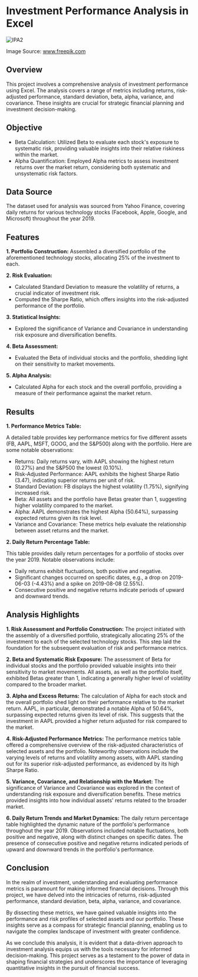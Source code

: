 # Investment Performance Analysis in Excel
![IPA2](https://github.com/shirinshaik/Investment-Performance-Analysis-in-Excel/assets/113626760/af3cc4bf-2be7-4964-a182-a7abe6086dd3)

Image Source: www.freepik.com
## Overview
This project involves a comprehensive analysis of investment performance using Excel. The analysis covers a range of metrics including returns, risk-adjusted performance, standard deviation, beta, alpha, variance, and covariance. These insights are crucial for strategic financial planning and investment decision-making.

## Objective
- Beta Calculation: Utilized Beta to evaluate each stock's exposure to systematic risk, providing valuable insights into their relative riskiness within the market.
- Alpha Quantification: Employed Alpha metrics to assess investment returns over the market return, considering both systematic and unsystematic risk factors.

## Data Source
The dataset used for analysis was sourced from Yahoo Finance, covering daily returns for various technology stocks (Facebook, Apple, Google, and Microsoft) throughout the year 2019.

## Features
**1. Portfolio Construction:** Assembled a diversified portfolio of the aforementioned technology stocks, allocating 25% of the investment to each.

**2. Risk Evaluation:**
- Calculated Standard Deviation to measure the volatility of returns, a crucial indicator of investment risk.
- Computed the Sharpe Ratio, which offers insights into the risk-adjusted performance of the portfolio.

**3. Statistical Insights:**
- Explored the significance of Variance and Covariance in understanding risk exposure and diversification benefits.

**4. Beta Assessment:**
- Evaluated the Beta of individual stocks and the portfolio, shedding light on their sensitivity to market movements.

**5. Alpha Analysis:**
- Calculated Alpha for each stock and the overall portfolio, providing a measure of their performance against the market return.

## Results
**1. Performance Metrics Table:**

A detailed table provides key performance metrics for five different assets (FB, AAPL, MSFT, GOOG, and the S&P500) along with the portfolio. Here are some notable observations:

- Returns: Daily returns vary, with AAPL showing the highest return (0.27%) and the S&P500 the lowest (0.10%).
- Risk-Adjusted Performance: AAPL exhibits the highest Sharpe Ratio (3.47), indicating superior returns per unit of risk.
- Standard Deviation: FB displays the highest volatility (1.75%), signifying increased risk.
- Beta: All assets and the portfolio have Betas greater than 1, suggesting higher volatility compared to the market.
- Alpha: AAPL demonstrates the highest Alpha (50.64%), surpassing expected returns given its risk level.
- Variance and Covariance: These metrics help evaluate the relationship between asset returns and the market.

**2. Daily Return Percentage Table:**

This table provides daily return percentages for a portfolio of stocks over the year 2019. Notable observations include:
- Daily returns exhibit fluctuations, both positive and negative.
- Significant changes occurred on specific dates, e.g., a drop on 2019-06-03 (-4.43%) and a spike on 2019-08-08 (2.55%).
- Consecutive positive and negative returns indicate periods of upward and downward trends.

## Analysis Highlights
**1. Risk Assessment and Portfolio Construction:** The project initiated with the assembly of a diversified portfolio, strategically allocating 25% of the investment to each of the selected technology stocks. This step laid the foundation for the subsequent evaluation of risk and performance metrics.

**2. Beta and Systematic Risk Exposure:** The assessment of Beta for individual stocks and the portfolio provided valuable insights into their sensitivity to market movements. All assets, as well as the portfolio itself, exhibited Betas greater than 1, indicating a generally higher level of volatility compared to the broader market.

**3. Alpha and Excess Returns:** The calculation of Alpha for each stock and the overall portfolio shed light on their performance relative to the market return. AAPL, in particular, demonstrated a notable Alpha of 50.64%, surpassing expected returns given its level of risk. This suggests that the investment in AAPL provided a higher return adjusted for risk compared to the market.

**4. Risk-Adjusted Performance Metrics:** The performance metrics table offered a comprehensive overview of the risk-adjusted characteristics of selected assets and the portfolio. Noteworthy observations include the varying levels of returns and volatility among assets, with AAPL standing out for its superior risk-adjusted performance, as evidenced by its high Sharpe Ratio.

**5. Variance, Covariance, and Relationship with the Market:** The significance of Variance and Covariance was explored in the context of understanding risk exposure and diversification benefits. These metrics provided insights into how individual assets' returns related to the broader market.

**6. Daily Return Trends and Market Dynamics:** The daily return percentage table highlighted the dynamic nature of the portfolio's performance throughout the year 2019. Observations included notable fluctuations, both positive and negative, along with distinct changes on specific dates. The presence of consecutive positive and negative returns indicated periods of upward and downward trends in the portfolio's performance.
## Conclusion
In the realm of investment, understanding and evaluating performance metrics is paramount for making informed financial decisions. Through this project, we have delved into the intricacies of returns, risk-adjusted performance, standard deviation, beta, alpha, variance, and covariance.

By dissecting these metrics, we have gained valuable insights into the performance and risk profiles of selected assets and our portfolio. These insights serve as a compass for strategic financial planning, enabling us to navigate the complex landscape of investment with greater confidence.

As we conclude this analysis, it is evident that a data-driven approach to investment analysis equips us with the tools necessary for informed decision-making. This project serves as a testament to the power of data in shaping financial strategies and underscores the importance of leveraging quantitative insights in the pursuit of financial success.
